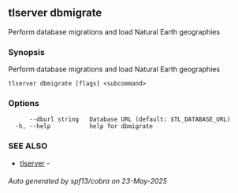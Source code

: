 ## tlserver dbmigrate

Perform database migrations and load Natural Earth geographies

### Synopsis

Perform database migrations and load Natural Earth geographies



```
tlserver dbmigrate [flags] <subcommand>
```

### Options

```
      --dburl string   Database URL (default: $TL_DATABASE_URL)
  -h, --help           help for dbmigrate
```

### SEE ALSO

* [tlserver](tlserver.md)	 - 

###### Auto generated by spf13/cobra on 23-May-2025
